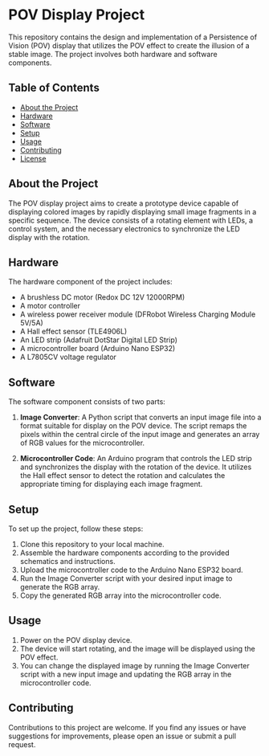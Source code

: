 # POV Display Project

This repository contains the design and implementation of a Persistence of Vision (POV) display that utilizes the POV effect to create the illusion of a stable image. The project involves both hardware and software components.

## Table of Contents

- [About the Project](#about-the-project)
- [Hardware](#hardware)
- [Software](#software)
- [Setup](#setup)
- [Usage](#usage)
- [Contributing](#contributing)
- [License](#license)

## About the Project

The POV display project aims to create a prototype device capable of displaying colored images by rapidly displaying small image fragments in a specific sequence. The device consists of a rotating element with LEDs, a control system, and the necessary electronics to synchronize the LED display with the rotation.

## Hardware

The hardware component of the project includes:

- A brushless DC motor (Redox DC 12V 12000RPM)
- A motor controller
- A wireless power receiver module (DFRobot Wireless Charging Module 5V/5A)
- A Hall effect sensor (TLE4906L)
- An LED strip (Adafruit DotStar Digital LED Strip)
- A microcontroller board (Arduino Nano ESP32)
- A L7805CV voltage regulator 

## Software

The software component consists of two parts:

1. **Image Converter**: A Python script that converts an input image file into a format suitable for display on the POV device. The script remaps the pixels within the central circle of the input image and generates an array of RGB values for the microcontroller.

2. **Microcontroller Code**: An Arduino program that controls the LED strip and synchronizes the display with the rotation of the device. It utilizes the Hall effect sensor to detect the rotation and calculates the appropriate timing for displaying each image fragment.

## Setup

To set up the project, follow these steps:

1. Clone this repository to your local machine.
2. Assemble the hardware components according to the provided schematics and instructions.
3. Upload the microcontroller code to the Arduino Nano ESP32 board.
4. Run the Image Converter script with your desired input image to generate the RGB array.
5. Copy the generated RGB array into the microcontroller code.

## Usage

1. Power on the POV display device.
2. The device will start rotating, and the image will be displayed using the POV effect.
3. You can change the displayed image by running the Image Converter script with a new input image and updating the RGB array in the microcontroller code.

## Contributing

Contributions to this project are welcome. If you find any issues or have suggestions for improvements, please open an issue or submit a pull request.
